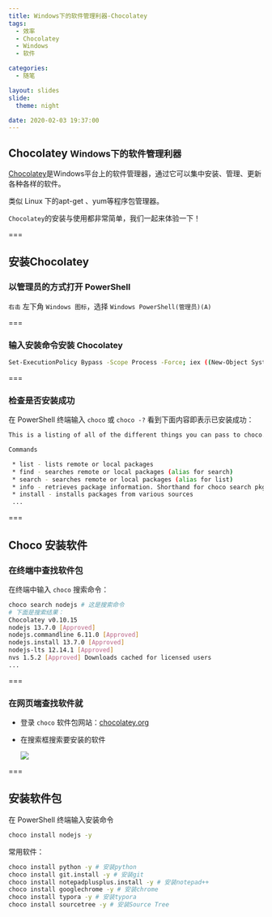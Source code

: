 ```yaml
---
title: Windows下的软件管理利器-Chocolatey
tags: 
  - 效率
  - Chocolatey
  - Windows
  - 软件

categories:
  - 随笔

layout: slides
slide:
  theme: night

date: 2020-02-03 19:37:00 
---
```


## Chocolatey <small>Windows下的软件管理利器</small>
<!-- .slide: data-background="#49B1F5" -->

[Chocolatey](https://chocolatey.org/)是Windows平台上的软件管理器，通过它可以集中安装、管理、更新各种各样的软件。

类似 Linux 下的apt-get 、yum等程序包管理器。 

`Chocolatey`的安装与使用都非常简单，我们一起来体验一下！

===

## 安装Chocolatey
<!-- .slide: data-transition="concave" data-background="#C7916B" -->

### 以管理员的方式打开 PowerShell

 `右击` 左下角 `Windows 图标`，选择 `Windows PowerShell(管理员)(A)` 

===

### 输入安装命令安装 Chocolatey
<!-- .slide: data-transition="fade" data-background="#00C4B6" -->

```bash
Set-ExecutionPolicy Bypass -Scope Process -Force; iex ((New-Object System.Net.WebClient).DownloadString('https://chocolatey.org/install.ps1'))
```

===

### 检查是否安装成功

在 PowerShell 终端输入 `choco` 或 `choco -?` 看到下面内容即表示已安装成功： 
<!-- .slide: data-transition="convex" data-background="#1B9EF3" -->

```bash
This is a listing of all of the different things you can pass to choco.

Commands

 * list - lists remote or local packages
 * find - searches remote or local packages (alias for search)
 * search - searches remote or local packages (alias for list)
 * info - retrieves package information. Shorthand for choco search pkgname --exact --verbose
 * install - installs packages from various sources
 ...
```

===

## Choco 安装软件
<!-- .slide: data-transition="zoom" data-background="#F47466" -->

### 在终端中查找软件包

在终端中输入 `choco` 搜索命令：

```bash
choco search nodejs # 这是搜索命令
# 下面是搜索结果：
Chocolatey v0.10.15
nodejs 13.7.0 [Approved]
nodejs.commandline 6.11.0 [Approved]
nodejs.install 13.7.0 [Approved]
nodejs-lts 12.14.1 [Approved]
nvs 1.5.2 [Approved] Downloads cached for licensed users
...
```

===

###  在网页端查找软件就
<!-- .slide: data-transition="convex" data-background="#69C282" -->

-  登录 `choco` 软件包网站：[chocolatey.org](https://chocolatey.org/packages) 

- 在搜索框搜索要安装的软件

	![](https://cdn.ibestread.com/img/choco-6.png)

===

## 安装软件包
<!-- .slide: data-background="#49B1F5" -->

在 PowerShell 终端输入安装命令

```bash
choco install nodejs -y
```

常用软件：

```bash
choco install python -y # 安装python
choco install git.install -y # 安装git
choco install notepadplusplus.install -y # 安装notepad++
choco install googlechrome -y # 安装chrome
choco install typora -y # 安装typora
choco install sourcetree -y # 安装Source Tree
```



